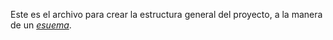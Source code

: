 Este es el archivo para crear la estructura general del proyecto, a la manera de un [*esuema*](https://notes.andymatuschak.org/zCknixwETdFm1MWdWPwMcXs).
